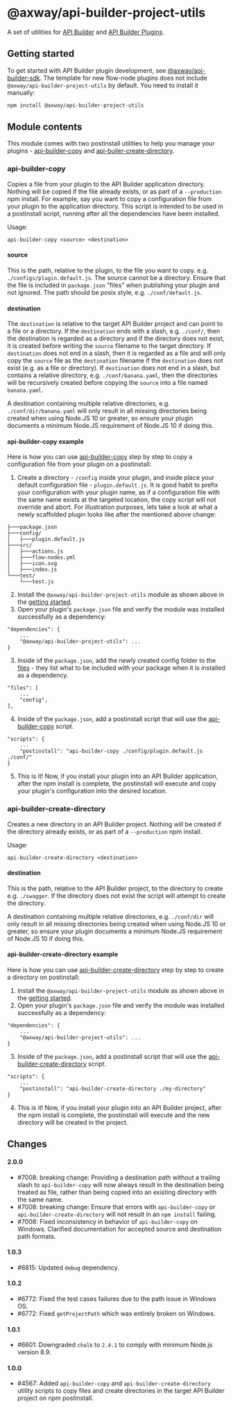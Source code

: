 # @axway/api-builder-project-utils

A set of utilities for [API Builder](https://docs.axway.com/bundle/api-builder/page/docs/index.html) and [API Builder Plugins](https://docs.axway.com/bundle/api-builder/page/docs/developer_guide/plugins/index.html).

## Getting started
To get started with API Builder plugin development, see [@axway/api-builder-sdk](https://www.npmjs.com/package/@axway/api-builder-sdk). The template for new flow-node plugins does not include `@axway/api-builder-project-utils` by default. You need to install it manually:
```bash
npm install @axway/api-builder-project-utils
```

## Module contents
This module comes with two postinstall utilities to help you manage your plugins - [api-builder-copy](#api-builder-copy) and [api-builer-create-directory](#api-builer-create-directory).

### api-builder-copy
Copies a file from your plugin to the API Builder application directory. Nothing will be copied if the file already exists, or as part of a `--production` npm install.  For example, say you want to copy a configuration file from your plugin to the application directory. This script is intended to be used in a postinstall script, running after all the dependencies have been installed.

Usage:
```
api-builder-copy <source> <destination>
```

#### source
This is the path, relative to the plugin, to the file you want to copy. e.g. `./configs/plugin.default.js`.  The source cannot be a directory. Ensure that the file is included in `package.json` "files" when publishing your plugin and not ignored. The path should be posix style, e.g. `./conf/default.js`.

#### destination
The `destination` is relative to the target API Builder project and can point to a file or a directory. If the `destination` ends with a slash, e.g. `./conf/`, then the destination is regarded as a directory and if the directory does not exist, it is created before writing the `source` filename to the target directory. If `destination` does not end in a slash, then it is regarded as a file and will only copy the `source` file as the `destination` filename if the `destination` does not exist (e.g. as a file or directory). If `destination` does not end in a slash, but contains a relative directory, e.g. `./conf/banana.yaml`, then the directories will be recursively created before copying the `source` into a file named `banana.yaml`.

A destination containing multiple relative directories, e.g. `./conf/dir/banana.yaml` will only result in all missing directories being created when using Node.JS 10 or greater, so ensure your plugin documents a minimum Node.JS requirement of Node.JS 10 if doing this.

#### api-builder-copy example

Here is how you can use [api-builder-copy](#api-builder-copy) step by step to copy a configuration file from your plugin on a postinstall:

1. Create a directory - `/config` inside your plugin, and inside place your default configuration file - `plugin.default.js`. It is good habit to prefix your configuration with your plugin name, as if a configuration file with the same name exists at the targeted location, the copy script will not override and abort. For illustration purposes, lets take a look at what a newly scaffolded plugin looks like after the mentioned above change:
```
├───package.json
├───config/
│   ├───plugin.default.js
├───src/
│   ├───actions.js
│   ├───flow-nodes.yml
│   ├───icon.svg
│   ├───index.js
└───test/
    └───test.js
```
2. Install the `@axway/api-builder-project-utils` module as shown above in the [getting started](#getting-started).
3. Open your plugin's `package.json` file and verify the module was installed successfully as a dependency:
```
"dependencies": {
	...
	"@axway/api-builder-project-utils": ...
}
```
3. Inside of the `package.json`, add the newly created config folder to the [files](https://docs.npmjs.com/files/package.json#files) - they list what to be included with your package when it is installed as a dependency.
```
"files": [
	...
	"config",
],
```
4. Inside of the `package.json`, add a postinstall script that will use the [api-builder-copy](#api-builder-copy) script.
```
"scripts": {
	...
	"postinstall": "api-builder-copy ./config/plugin.default.js ./conf/"
}
```
5. This is it! Now, if you install your plugin into an API Builder application, after the npm install is complete, the postinstall will execute and copy your plugin's configuration into the desired location.
### api-builder-create-directory

Creates a new directory in an API Builder project. Nothing will be created if the directory already exists, or as part of a `--production` npm install.

Usage:
```
api-builder-create-directory <destination>
```

#### destination
This is the path, relative to the API Builder project, to the directory to create e.g. `./swagger`. If the directory does not exist the script will attempt to create the directory. 

A destination containing multiple relative directories, e.g. `./conf/dir` will only result in all missing directories being created when using Node.JS 10 or greater, so ensure your plugin documents a minimum Node.JS requirement of Node.JS 10 if doing this.

#### api-builder-create-directory example

Here is how you can use [api-builder-create-directory](#api-builder-create-directory) step by step to create a directory on postinstall:
1. Install the `@axway/api-builder-project-utils` module as shown above in the [getting started](#getting-started).
2. Open your plugin's `package.json` file and verify the module was installed successfully as a dependency:
```
"dependencies": {
	...
	"@axway/api-builder-project-utils": ...
}
```
3. Inside of the `package.json`, add a postinstall script that will use the [api-builder-create-directory](#api-builder-create-directory) script.
```
"scripts": {
	...
	"postinstall": "api-builder-create-directory ./my-directory"
}
```
4. This is it! Now, if you install your plugin into an API Builder project, after the npm install is complete, the postinstall will execute and the new directory will be created in the project.
## Changes

#### 2.0.0
- #7008: breaking change: Providing a destination path without a trailing slash to `api-builder-copy` will now always result in the destination being treated as file, rather than being copied into an existing directory with the same name.
- #7008: breaking change: Ensure that errors with `api-builder-copy` or `api-builder-create-directory` will not result in an `npm install` failing.
- #7008: Fixed inconsistency in behavior of `api-builder-copy` on Windows. Clarified documentation for accepted source and destination path formats.

#### 1.0.3
- #6815: Updated `debug` dependency.

#### 1.0.2
- #6772: Fixed the test cases failures due to the path issue in Windows OS.
- #6772: Fixed `getProjectPath` which was entirely broken on Windows.

#### 1.0.1
- #6601: Downgraded `chalk` to `2.4.1` to comply with minimum Node.js version 8.9.

#### 1.0.0
- #4567: Added `api-builder-copy` and `api-builder-create-directory` utility scripts to copy files and create directories in the target API Builder project on npm postinstall.
